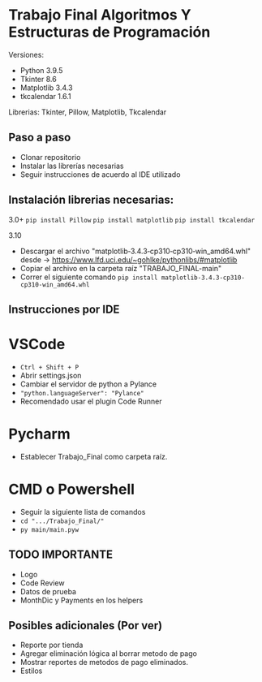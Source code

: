 # Trabajo Final Algoritmos Y Estructuras de Programación

Versiones: 
+ Python 3.9.5
+ Tkinter 8.6
+ Matplotlib 3.4.3
+ tkcalendar 1.6.1

Librerias: Tkinter, Pillow, Matplotlib, Tkcalendar

## Paso a paso
+ Clonar repositorio
+ Instalar las librerías necesarias
+ Seguir instrucciones de acuerdo al IDE utilizado

## Instalación librerias necesarias:
3.0+
`pip install Pillow`
`pip install matplotlib`
`pip install tkcalendar`

3.10
+ Descargar el archivo "matplotlib‑3.4.3‑cp310‑cp310‑win_amd64.whl" desde -> https://www.lfd.uci.edu/~gohlke/pythonlibs/#matplotlib
+ Copiar el archivo en la carpeta raíz "TRABAJO_FINAL-main"
+ Correr el siguiente comando
`pip install matplotlib-3.4.3-cp310-cp310-win_amd64.whl`

## Instrucciones por IDE
# VSCode
+ `Ctrl + Shift + P`
+ Abrir settings.json
+ Cambiar el servidor de python a Pylance
+ `"python.languageServer": "Pylance"`
+ Recomendado usar el plugin Code Runner

# Pycharm
+ Establecer Trabajo_Final como carpeta raíz.

# CMD o Powershell
+ Seguir la siguiente lista de comandos
+ `cd ".../Trabajo_Final/"`
+ `py main/main.pyw`

## TODO IMPORTANTE
+ Logo
+ Code Review
+ Datos de prueba
+ MonthDic y Payments en los helpers

## Posibles adicionales (Por ver)
+ Reporte por tienda
+ Agregar eliminación lógica al borrar metodo de pago
+ Mostrar reportes de metodos de pago eliminados.
+ Estilos